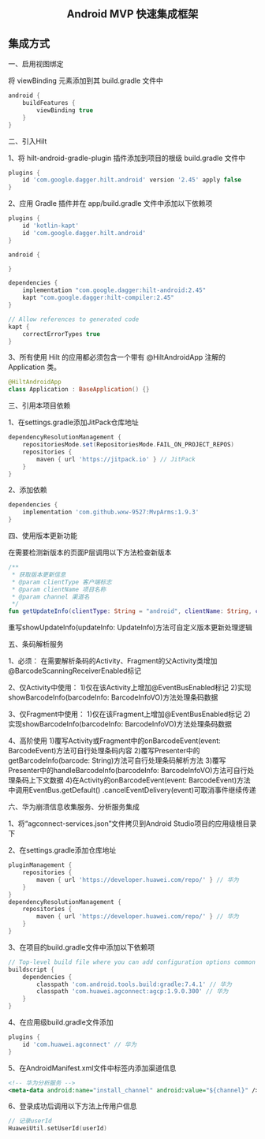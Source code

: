 <h2 align="center">Android MVP 快速集成框架</h2>

## 集成方式

一、启用视图绑定

将 viewBinding 元素添加到其 build.gradle 文件中

```groovy
android {
    buildFeatures {
        viewBinding true
    }
}
```

二、引入Hilt

1、将 hilt-android-gradle-plugin 插件添加到项目的根级 build.gradle 文件中

```groovy
plugins {
    id 'com.google.dagger.hilt.android' version '2.45' apply false
}
```

2、应用 Gradle 插件并在 app/build.gradle 文件中添加以下依赖项

```groovy
plugins {
    id 'kotlin-kapt'
    id 'com.google.dagger.hilt.android'
}

android {

}

dependencies {
    implementation "com.google.dagger:hilt-android:2.45"
    kapt "com.google.dagger:hilt-compiler:2.45"
}

// Allow references to generated code
kapt {
    correctErrorTypes true
}
```

3、所有使用 Hilt 的应用都必须包含一个带有 @HiltAndroidApp 注解的 Application 类。

```kotlin
@HiltAndroidApp
class Application : BaseApplication() {}
```

三、引用本项目依赖

1、在settings.gradle添加JitPack仓库地址

```groovy
dependencyResolutionManagement {
    repositoriesMode.set(RepositoriesMode.FAIL_ON_PROJECT_REPOS)
    repositories {
        maven { url 'https://jitpack.io' } // JitPack
    }
}
```

2、添加依赖

```groovy
dependencies {
    implementation 'com.github.wxw-9527:MvpArms:1.9.3'
}
```

四、使用版本更新功能

在需要检测新版本的页面P层调用以下方法检查新版本

```kotlin
/**
 * 获取版本更新信息
 * @param clientType 客户端标志
 * @param clientName 项目名称
 * @param channel 渠道名
 */
fun getUpdateInfo(clientType: String = "android", clientName: String, channel: String)
```

重写showUpdateInfo(updateInfo: UpdateInfo)方法可自定义版本更新处理逻辑

五、条码解析服务

1、必须：
在需要解析条码的Activity、Fragment的父Activity类增加@BarcodeScanningReceiverEnabled标记

2、仅Activity中使用：
1)仅在该Activity上增加@EventBusEnabled标记
2)实现showBarcodeInfo(barcodeInfo: BarcodeInfoVO)方法处理条码数据

3、仅Fragment中使用：
1)仅在该Fragment上增加@EventBusEnabled标记
2)实现showBarcodeInfo(barcodeInfo: BarcodeInfoVO)方法处理条码数据

4、高阶使用
1)覆写Activity或Fragment中的onBarcodeEvent(event: BarcodeEvent)方法可自行处理条码内容
2)覆写Presenter中的getBarcodeInfo(barcode: String)方法可自行处理条码解析方法
3)覆写Presenter中的handleBarcodeInfo(barcodeInfo: BarcodeInfoVO)方法可自行处理条码上下文数据
4)在Activity的onBarcodeEvent(event: BarcodeEvent)方法中调用EventBus.getDefault()
.cancelEventDelivery(event)可取消事件继续传递

六、华为崩溃信息收集服务、分析服务集成

1、将“agconnect-services.json”文件拷贝到Android Studio项目的应用级根目录下

2、在settings.gradle添加仓库地址

```groovy
pluginManagement {
    repositories {
        maven { url 'https://developer.huawei.com/repo/' } // 华为
    }
}
dependencyResolutionManagement {
    repositories {
        maven { url 'https://developer.huawei.com/repo/' } // 华为
    }
}
```

3、在项目的build.gradle文件中添加以下依赖项

```groovy
// Top-level build file where you can add configuration options common to all sub-projects/modules.
buildscript {
    dependencies {
        classpath 'com.android.tools.build:gradle:7.4.1' // 华为
        classpath 'com.huawei.agconnect:agcp:1.9.0.300' // 华为
    }
}
```

4、在应用级build.gradle文件添加

```groovy
plugins {
    id 'com.huawei.agconnect' // 华为
}

```

5、在AndroidManifest.xml文件中<application>标签内添加渠道信息

```xml
<!-- 华为分析服务 -->
<meta-data android:name="install_channel" android:value="${channel}" />
```

6、登录成功后调用以下方法上传用户信息

```kotlin
// 记录userId
HuaweiUtil.setUserId(userId)
```